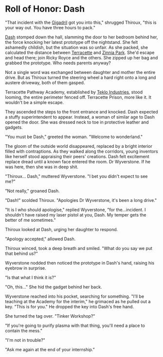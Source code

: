 # Roll of Honor: Dash

"That incident with the [Gigadril](../../regions/rathe/metrix/a-sprawling-metropolis.md#gigadrill-elevator) got you into this," shrugged Thiroux, "this is your way out. You have three hours to pack."

[Dash](../../heroes-of-rathe/dash-about.md) stomped down the hall, slamming the door to her bedroom behind her, the force knocking her latest prototype off the nightstand. She felt ashamedly childish, but the situation was so unfair. As she packed, she calculated the distance between [Terracette](../../regions/rathe/metrix/a-sprawling-metropolis.md#terracette-path-academy) and [Zinnia Park](../../regions/rathe/metrix/a-sprawling-metropolis.md#zinnia-park). She'd escape and head there; join Ricky Royce and the others. She zipped up her bag and grabbed the prototype. Who needs parents anyway?

Not a single word was exchanged between daughter and mother the entire drive. But as Thiroux turned the steering wheel a hard right onto a long and austere driveway, both of them gasped.

Terracette Pathway Academy, established by [Teklo Industries](../../regions/rathe/metrix/a-better-tomorrow.md#teklo-industries), stood looming, the entire perimeter fenced off. Terracette Prison, more like it. It wouldn't be a simple escape.

They ascended the steps to the front entrance and knocked. Dash expected a stuffy superintendent to appear. Instead, a woman of similar age to Dash opened the door. She was dressed neck to toe in protective leather and gadgets.

"You must be Dash," greeted the woman. "Welcome to wonderland."

The gloom of the outside world disappeared, replaced by a bright interior filled with contraptions. As they walked along the corridors, young inventors like herself stood appraising their peers' creations. Dash felt excitement replace dread until a known face entered the room. Dr Wyverstone. If he was here, then she was in deep shit.

"Thiroux... Dash," muttered Wyverstone. "I bet you didn't expect to see me?"

"Not really," groaned Dash.

"Dash!" scolded Thiroux. "Apologies Dr Wyverstone, it's been a long drive."

"It is I who should apologise," replied Wyverstone, "for the...incident. I shouldn't have raised my laser pistol at you, Dash. My temper gets the better of me sometimes."

Thiroux looked at Dash, urging her daughter to respond.

"Apology accepted," allowed Dash.

Thiroux winced, took a deep breath and smiled. "What do you say we put that behind us?"

Wyverstone nodded then noticed the prototype in Dash's hand, raising his eyebrow in surprise.

"Is that what I think it is?"

"Oh, this..." She hid the gadget behind her back.

Wyverstone reached into his pocket, searching for something. "I'll be teaching at the Academy for the interim," he grimaced as he pulled out a key. "This is for you." He dropped the key into Dash's free hand.

She turned the tag over. "Tinker Workshop?"

"If you're going to purify plasma with that thing, you'll need a place to contain the mess."

"I'm not in trouble?"

"Ask me again at the end of your internship."
